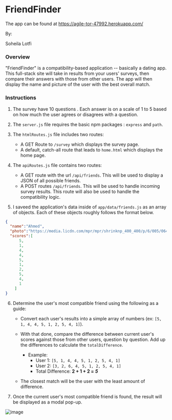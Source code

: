 # FriendFinder 

The app can be found at https://agile-tor-47992.herokuapp.com/

By:

Soheila Lotfi


### Overview

 "FriendFinder" is a compatibility-based application -- basically a dating app. This full-stack site will take in results from your
 users' surveys, then compare their answers with those from other users. 
 The app will then display the name and picture of the user with the best overall match.

### Instructions

1. The survey have 10 questions . Each answer is on a scale of 1 to 5 based on how much the user agrees or disagrees with a question.

2. The `server.js` file requires the basic npm packages : `express` and `path`.

3. The `htmlRoutes.js` file includes two routes:

   * A GET Route to `/survey` which  displays the survey page.
   * A default, catch-all route that leads to `home.html` which displays the home page.

4. The `apiRoutes.js` file contains two routes:

   * A GET route with the url `/api/friends`. This will be used to display a JSON of all possible friends.
   * A POST routes `/api/friends`. This will be used to handle incoming survey results. This route will also be used to handle the compatibility logic.

5. I saveed the application's data inside of `app/data/friends.js` as an array of objects. Each of these objects roughly follows the format below.

```json
{
  "name":"Ahmed",
  "photo":"https://media.licdn.com/mpr/mpr/shrinknp_400_400/p/6/005/064/1bd/3435aa3.jpg",
  "scores":[
      5,
      1,
      4,
      4,
      5,
      1,
      2,
      5,
      4,
      1
    ]
}
```

6. Determine the user's most compatible friend using the following as a guide:

   * Convert each user's results into a simple array of numbers (ex: `[5, 1, 4, 4, 5, 1, 2, 5, 4, 1]`).
   * With that done, compare the difference between current user's scores against those from other users, question by question. Add up the differences to calculate the `totalDifference`.
     * Example:
       * User 1: `[5, 1, 4, 4, 5, 1, 2, 5, 4, 1]`
       * User 2: `[3, 2, 6, 4, 5, 1, 2, 5, 4, 1]`
       * Total Difference: **2 + 1 + 2 =** **_5_**
   
   * The closest match will be the user with the least amount of difference.

7. Once the current user's most compatible friend is found, the result will be displayed as a modal pop-up.


![image](https://user-images.githubusercontent.com/49765334/64050588-8b7ec100-cb46-11e9-9ce3-b4939a7392b8.png)



